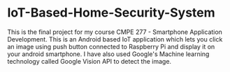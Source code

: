 # IoT-Based-Home-Security-System
This is the final project for my course CMPE 277 - Smartphone Application Development. This is an Android based IoT application which lets you click an image using push button connected to Raspberry Pi and display it on your android smartphone. I have also used Google's Machine learning technology called Google Vision API to detect the image. 
